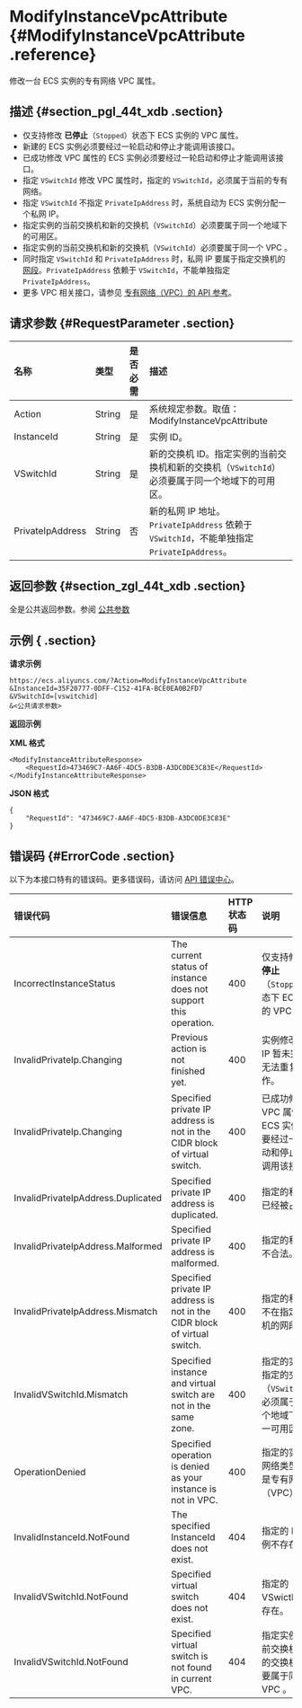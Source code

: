 # ModifyInstanceVpcAttribute {#ModifyInstanceVpcAttribute .reference}

修改一台 ECS 实例的专有网络 VPC 属性。

## 描述 {#section_pgl_44t_xdb .section}

-   仅支持修改 **已停止**（`Stopped`）状态下 ECS 实例的 VPC 属性。
-   新建的 ECS 实例必须要经过一轮启动和停止才能调用该接口。
-   已成功修改 VPC 属性的 ECS 实例必须要经过一轮启动和停止才能调用该接口。
-   指定 `VSwitchId` 修改 VPC 属性时，指定的 `VSwitchId`，必须属于当前的专有网络。
-   指定 `VSwitchId` 不指定 `PrivateIpAddress` 时，系统自动为 ECS 实例分配一个私网 IP。
-   指定实例的当前交换机和新的交换机（`VSwitchId`）必须要属于同一个地域下的可用区。
-   指定实例的当前交换机和新的交换机（`VSwitchId`）必须要属于同一个 VPC 。
-   同时指定 `VSwitchId` 和 `PrivateIpAddress` 时，私网 IP 要属于指定交换机的 [网段](../../../../../../cn.zh-CN/产品简介/什么是专有网络.md#section_w1b_tvz_ndb)。`PrivateIpAddress` 依赖于 `VSwitchId`，不能单独指定 `PrivateIpAddress`。
-   更多 VPC 相关接口，请参见 [专有网络（VPC）的 API 参考](../../../../../../cn.zh-CN/API参考/API概览.md#)。

## 请求参数 {#RequestParameter .section}

|名称|类型|是否必需|描述|
|:-|:-|:---|:-|
|Action|String|是|系统规定参数。取值：ModifyInstanceVpcAttribute|
|InstanceId|String|是|实例 ID。|
|VSwitchId|String|是|新的交换机 ID。指定实例的当前交换机和新的交换机（`VSwitchId`）必须要属于同一个地域下的可用区。|
|PrivateIpAddress|String|否|新的私网 IP 地址。`PrivateIpAddress` 依赖于 `VSwitchId`，不能单独指定 `PrivateIpAddress`。|

## 返回参数 {#section_zgl_44t_xdb .section}

全是公共返回参数。参阅 [公共参数](cn.zh-CN/API参考/HTTP调用方式/公共参数.md#commonResponseParameters)

## 示例 { .section}

**请求示例** 

```
https://ecs.aliyuncs.com/?Action=ModifyInstanceVpcAttribute
&InstanceId=35F20777-0DFF-C152-41FA-BCE0EA0B2FD7
&VSwitchId=[vswitchid]
&<公共请求参数>
```

**返回示例** 

**XML 格式**

```
<ModifyInstanceAttributeResponse>
    <RequestId>473469C7-AA6F-4DC5-B3DB-A3DC0DE3C83E</RequestId>
</ModifyInstanceAttributeResponse>
```

**JSON 格式** 

```
{
    "RequestId": "473469C7-AA6F-4DC5-B3DB-A3DC0DE3C83E"
}
```

## 错误码 {#ErrorCode .section}

以下为本接口特有的错误码。更多错误码，请访问 [API 错误中心](https://error-center.aliyun.com/status/product/Ecs)。

|错误代码|错误信息|HTTP 状态码|说明|
|:---|:---|:-------|:-|
|IncorrectInstanceStatus|The current status of instance does not support this operation.|400|仅支持修改 **已停止**（`Stopped`）状态下 ECS 实例的 VPC 属性。|
|InvalidPrivateIp.Changing|Previous action is not finished yet.|400|实例修改私网 IP 暂未完成，无法重复操作。|
|InvalidPrivateIp.Changing|Specified private IP address is not in the CIDR block of virtual switch.|400|已成功修改 VPC 属性的 ECS 实例必须要经过一轮启动和停止才能调用该接口。|
|InvalidPrivateIpAddress.Duplicated|Specified private IP address is duplicated.|400|指定的私网 IP 已经被占用。|
|InvalidPrivateIpAddress.Malformed|Specified private IP address is malformed.|400|指定的私网 IP 不合法。|
|InvalidPrivateIpAddress.Mismatch|Specified private IP address is not in the CIDR block of virtual switch.|400|指定的私网 IP 不在指定交换机的网段中。|
|InvalidVSwitchId.Mismatch|Specified instance and virtual switch are not in the same zone.|400|指定的实例和指定的交换机（`VSwitchId`）必须属于同一个地域下的同一可用区。|
|OperationDenied|Specified operation is denied as your instance is not in VPC.|400|指定的实例的网络类型必须是专有网络（VPC）。|
|InvalidInstanceId.NotFound|The specified InstanceId does not exist.|404|指定的 ECS 实例不存在。|
|InvalidVSwitchId.NotFound|Specified virtual switch does not exist.|404|指定的 VSwicthId 不存在。|
|InvalidVSwitchId.NotFound|Specified virtual switch is not found in current VPC.|404|指定实例的当前交换机和新的交换机必须要属于同一个 VPC 。|

